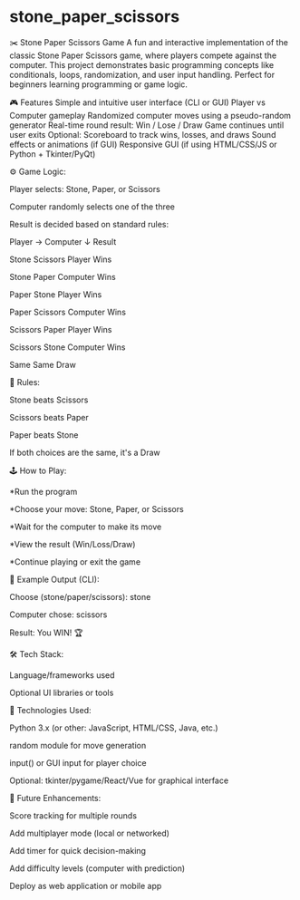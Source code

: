 # stone_paper_scissors

✂️ Stone Paper Scissors Game
A fun and interactive implementation of the classic Stone Paper Scissors game, where players compete against the computer. This project demonstrates basic programming concepts like conditionals, loops, randomization, and user input handling. Perfect for beginners learning programming or game logic.

🎮 Features
Simple and intuitive user interface (CLI or GUI)
Player vs Computer gameplay
Randomized computer moves using a pseudo-random generator
Real-time round result: Win / Lose / Draw
Game continues until user exits
Optional:
    Scoreboard to track wins, losses, and draws
    Sound effects or animations (if GUI)
    Responsive GUI (if using HTML/CSS/JS or Python + Tkinter/PyQt)

⚙️ Game Logic:

Player selects: Stone, Paper, or Scissors

Computer randomly selects one of the three

Result is decided based on standard rules:

Player →      Computer ↓      	Result

Stone          Scissors	          Player Wins

Stone	        Paper	          Computer Wins

Paper          Stone              Player Wins

Paper       	Scissors	      Computer Wins

Scissors	    Paper	          Player Wins

Scissors	    Stone	          Computer Wins

Same       	    Same	              Draw


🧠 Rules:

Stone beats Scissors

Scissors beats Paper

Paper beats Stone

If both choices are the same, it's a Draw



🕹 How to Play:

*Run the program

*Choose your move: Stone, Paper, or Scissors

*Wait for the computer to make its move

*View the result (Win/Loss/Draw)

*Continue playing or exit the game





📸 Example Output (CLI):

Choose (stone/paper/scissors): stone

Computer chose: scissors

Result: You WIN! 🏆


🛠 Tech Stack:

Language/frameworks used

Optional UI libraries or tools



🧱 Technologies Used:

Python 3.x (or other: JavaScript, HTML/CSS, Java, etc.)

random module for move generation

input() or GUI input for player choice

Optional:  tkinter/pygame/React/Vue for graphical interface



🚧 Future Enhancements:

Score tracking for multiple rounds

Add multiplayer mode (local or networked)

Add timer for quick decision-making

Add difficulty levels (computer with prediction)

Deploy as web application or mobile app

